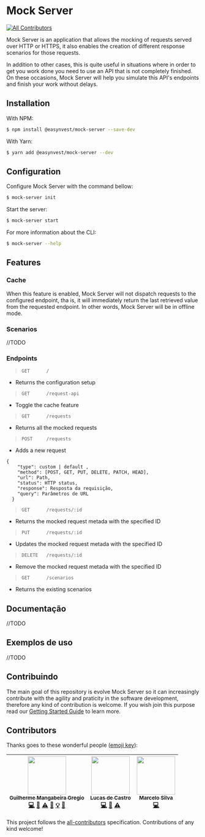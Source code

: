# Mock Server
[![All Contributors](https://img.shields.io/badge/all_contributors-2-orange.svg?style=flat-square)](#contributors)

Mock Server is an application that allows the mocking of requests served over HTTP or HTTPS, it also enables the creation of different response scenarios for those requests.

In addition to other cases, this is quite useful in situations where in order to get you work done you need to use an API that is not completely finished. On these occasions, Mock Server will help you simulate this API's endpoints and finish your work without delays.

## Installation

With NPM:
```sh
$ npm install @easynvest/mock-server --save-dev
```

With Yarn:
```sh
$ yarn add @easynvest/mock-server --dev
```

## Configuration
Configure Mock Server with the command bellow:
```sh
$ mock-server init
```
Start the server:
```sh
$ mock-server start
```
For more information about the CLI:
```sh
$ mock-server --help
```
## Features

### Cache
When this feature is enabled, Mock Server will not dispatch requests to the configured endpoint, tha is, it will immediately return the last retrieved value from the requested endpoint. In other words, Mock Server will be in offline mode.
### Scenarios
//TODO
### Endpoints
> `GET      /	                `
* Returns the configuration setup
> `GET      /request-api      `
* Toggle the cache feature
> `GET      /requests         `
* Returns all the mocked requests
> `POST     /requests         `
* Adds a new request
```
{
    "type": custom | default ,
    "method": [POST, GET, PUT, DELETE, PATCH, HEAD],
    "url": Path,
    "status": HTTP status,
    "response": Resposta da requisição,
    "query": Parâmetros de URL
  }
```
> `GET      /requests/:id`
* Returns the mocked request metada with the specified ID
> `PUT      /requests/:id`
* Updates the mocked request metada with the specified ID
> `DELETE   /requests/:id`
* Remove the mocked request metada with the specified ID
> `GET      /scenarios`
* Returns the existing scenarios

## Documentação
//TODO
## Exemplos de uso
//TODO
## Contribuindo
The main goal of this repository is evolve Mock Server so it can increasingly contribute with the agility and praticity in the software development, therefore any kind of contribution is welcome. If you wish join this purpose read our [Getting Started Guide](../contributing/GETTING_STARTED.md) to learn more.

## Contributors

Thanks goes to these wonderful people ([emoji key](https://github.com/kentcdodds/all-contributors#emoji-key)):

<!-- ALL-CONTRIBUTORS-LIST:START - Do not remove or modify this section -->
<!-- prettier-ignore -->
| [<img src="https://avatars0.githubusercontent.com/u/806519?s=400&v=4" width="100px;"/><br /><sub><b>Guilherme Mangabeira Gregio</b></sub>](https://github.com/guilhermegregio)<br />[💻](https://github.com/guilhermegregio/mock-sever/commits?author=guilhermegregio "Code") [📖](https://github.com/guilhermegregio/mock-sever/commits?author=guilhermegregio "Documentation") [⚠️](https://github.com/guilhermegregio/mock-sever/commits?author=guilhermegregio "Tests") [🐛](https://github.com/guilhermegregio/mock-sever/issues?q=author%3Aguilhermegregio "Bug reports") [💡](#example-guilhermegregio "Examples") [🔧](#tool-guilhermegregio "Tools") | [<img src="https://avatars1.githubusercontent.com/u/7875365?v=4" width="100px;"/><br /><sub><b>Lucas de Castro</b></sub>](https://github.com/LucasdeCastro)<br />[💻](https://github.com/guilhermegregio/mock-sever/commits?author=LucasdeCastro "Code") [📖](https://github.com/guilhermegregio/mock-sever/commits?author=LucasdeCastro "Documentation") [⚠️](https://github.com/guilhermegregio/mock-sever/commits?author=LucasdeCastro "Tests") | [<img src="https://avatars2.githubusercontent.com/u/3528126?v=4" width="100px;"/><br /><sub><b>Marcelo Silva</b></sub>](https://github.com/iamtchelo)<br />[💻](https://github.com/guilhermegregio/mock-sever/commits?author=iamtchelo "Code") |
| :---: | :---: | :---: |
<!-- ALL-CONTRIBUTORS-LIST:END -->

This project follows the [all-contributors](https://github.com/kentcdodds/all-contributors) specification. Contributions of any kind welcome!